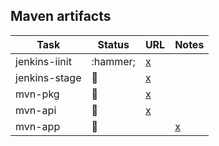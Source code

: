 
## Maven artifacts

| Task | Status | URL | Notes |
| ---- | ------ | --- | ----- |
| jenkins-iinit | :hammer; | [x](https://jenkins.opencord.org/job/onos-app-release)           | |
| jenkins-stage | :hammer: | [x](https://jenkins.opencord.org/job/maven-publish_kafka-onos)        | |
| mvn-pkg       | :hammer: | [x](https://mvnrepository.com/artifact/org.opencord/kafka-onos)       | |
| mvn-api       | :hammer: | [x](https://mvnrepository.com/artifact/org.opencord/kafka-onos-api)   | |
| mvn-app       | :hammer: | | [x](https://mvnrepository.com/artifact/org.opencord/kafka-onos-app) | |
